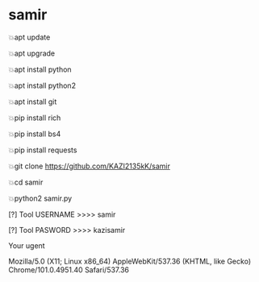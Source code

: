 # samir


💥apt update

💥apt upgrade

💥apt install python

💥apt install python2 

💥apt install git

💥pip install rich

💥pip install bs4

💥pip install requests

💥git clone https://github.com/KAZI2135kK/samir

💥cd samir

💥python2 samir.py

[?] Tool USERNAME >>>> samir

[?] Tool PASWORD >>>> kazisamir

Your ugent

Mozilla/5.0 (X11; Linux x86_64) AppleWebKit/537.36 (KHTML, like Gecko) Chrome/101.0.4951.40 Safari/537.36
